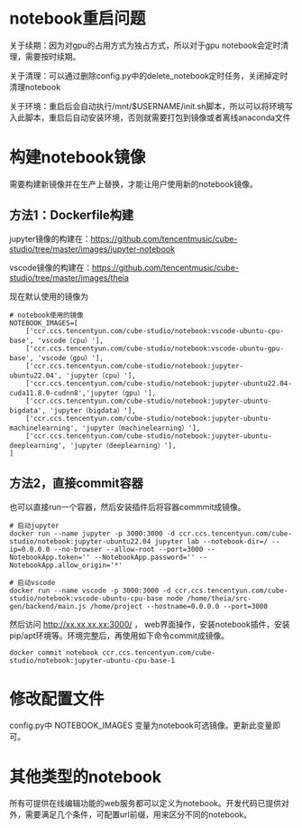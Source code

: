 # notebook重启问题

关于续期：因为对gpu的占用方式为独占方式，所以对于gpu notebook会定时清理，需要按时续期。

关于清理：可以通过删除config.py中的delete_notebook定时任务，关闭掉定时清理notebook

关于环境：重启后会自动执行/mnt/$USERNAME/init.sh脚本，所以可以将环境写入此脚本，重启后自动安装环境，否则就需要打包到镜像或者离线anaconda文件

# 构建notebook镜像

需要构建新镜像并在生产上替换，才能让用户使用新的notebook镜像。

## 方法1：Dockerfile构建

jupyter镜像的构建在：https://github.com/tencentmusic/cube-studio/tree/master/images/jupyter-notebook

vscode镜像的构建在：https://github.com/tencentmusic/cube-studio/tree/master/images/theia

现在默认使用的镜像为
```
# notebook使用的镜像
NOTEBOOK_IMAGES=[
    ['ccr.ccs.tencentyun.com/cube-studio/notebook:vscode-ubuntu-cpu-base', 'vscode（cpu）'],
    ['ccr.ccs.tencentyun.com/cube-studio/notebook:vscode-ubuntu-gpu-base', 'vscode（gpu）'],
    ['ccr.ccs.tencentyun.com/cube-studio/notebook:jupyter-ubuntu22.04', 'jupyter（cpu）'],
    ['ccr.ccs.tencentyun.com/cube-studio/notebook:jupyter-ubuntu22.04-cuda11.8.0-cudnn8','jupyter（gpu）'],
    ['ccr.ccs.tencentyun.com/cube-studio/notebook:jupyter-ubuntu-bigdata', 'jupyter（bigdata）'],
    ['ccr.ccs.tencentyun.com/cube-studio/notebook:jupyter-ubuntu-machinelearning', 'jupyter（machinelearning）'],
    ['ccr.ccs.tencentyun.com/cube-studio/notebook:jupyter-ubuntu-deeplearning', 'jupyter（deeplearning）'],
]
```
## 方法2，直接commit容器

也可以直接run一个容器，然后安装插件后将容器commmit成镜像。
```
# 启动jupyter
docker run --name jupyter -p 3000:3000 -d ccr.ccs.tencentyun.com/cube-studio/notebook:jupyter-ubuntu22.04 jupyter lab --notebook-dir=/ --ip=0.0.0.0 --no-browser --allow-root --port=3000 --NotebookApp.token='' --NotebookApp.password='' --NotebookApp.allow_origin='*'

# 启动vscode
docker run --name vscode -p 3000:3000 -d ccr.ccs.tencentyun.com/cube-studio/notebook:vscode-ubuntu-cpu-base node /home/theia/src-gen/backend/main.js /home/project --hostname=0.0.0.0 --port=3000

```
然后访问 http://xx.xx.xx.xx:3000/ ， web界面操作，安装notebook插件，安装pip/apt环境等。环境完整后，再使用如下命令commit成镜像。
```
docker commit notebook ccr.ccs.tencentyun.com/cube-studio/notebook:jupyter-ubuntu-cpu-base-1
```

# 修改配置文件

config.py中 NOTEBOOK_IMAGES 变量为notebook可选镜像。更新此变量即可。


# 其他类型的notebook

所有可提供在线编辑功能的web服务都可以定义为notebook。开发代码已提供对外，需要满足几个条件，可配置url前缀，用来区分不同的notebook。
